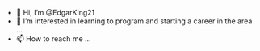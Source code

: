 - 👋 Hi, I’m @EdgarKing21
- 👀 I’m interested in learning to program and starting a career in the area ...
- 📫 How to reach me ...

<!---
EdgarKing21/EdgarKing21 is a ✨ special ✨ repository because its `README.md` (this file) appears on your GitHub profile.
You can click the Preview link to take a look at your changes.
--->
